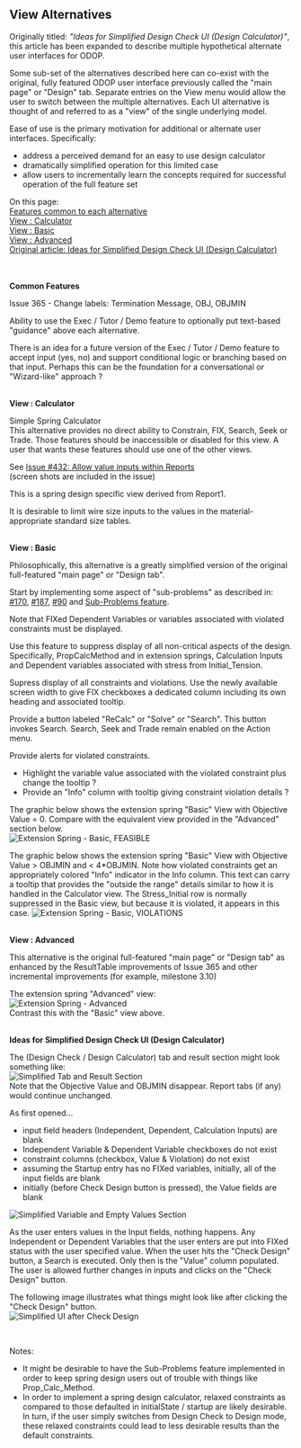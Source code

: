 ## View Alternatives

Originally titled: _"Ideas for Simplified Design Check UI (Design Calculator)"_, 
this article has been expanded to describe multiple hypothetical alternate user interfaces for ODOP. 

Some sub-set of the alternatives described here can co-exist with the original, fully featured ODOP user interface
previously called the "main page" or "Design" tab. 
Separate entries on the View menu would allow the user to switch between the multiple alternatives. 
Each UI alternative is thought of and referred to as a "view" of the single underlying model. 

Ease of use is the primary motivation for additional or alternate user interfaces.
Specifically: 
*  address a perceived demand for an easy to use design calculator
*  dramatically simplified operation for this limited case 
*  allow users to incrementally learn the concepts required for successful operation of the full feature set

On this page:  
[Features common to each alternative](SimplifiedUI.html#commonFeatures)  
[View : Calculator](SimplifiedUI.html#simpleCalc)  
[View : Basic](SimplifiedUI.html#basicUI)  
[View : Advanced](SimplifiedUI.html#advancedUI)  
[Original article: Ideas for Simplified Design Check UI (Design Calculator)](SimplifiedUI.html#originalArticle)  
&nbsp;


<a id="commonFeatures"></a>
&nbsp;  
**Common Features**

Issue 365 - Change labels: Termination Message, OBJ, OBJMIN  

Ability to use the Exec / Tutor / Demo feature to optionally put text-based "guidance" above each alternative.

There is an idea for a future version of the Exec / Tutor / Demo feature to accept input (yes, no) and 
support conditional logic or branching based on that input. 
Perhaps this can be the foundation for a conversational or "Wizard-like" approach ?  


<a id="simpleCalc"></a>
&nbsp;  
**View : Calculator**  

Simple Spring Calculator  
This alternative provides no direct ability to Constrain, FIX, Search, Seek or Trade. 
Those features should be inaccessible or disabled for this view. 
A user that wants these features should use one of the other views. 

See [Issue #432: Allow value inputs within Reports](https://github.com/thegrumpys/odop/issues/432)  
(screen shots are included in the issue)  

This is a spring design specific view derived from Report1.

It is desirable to limit wire size inputs to the values in the material-appropriate standard size tables.  

<a id="basicUI"></a>
&nbsp;  
**View : Basic**

Philosophically, this alternative is a greatly simplified version of the original full-featured "main page" or "Design tab".  

Start by implementing some aspect of "sub-problems" as described in:   
[#170](https://github.com/thegrumpys/odop/issues/170), 
[#187](https://github.com/thegrumpys/odop/issues/187),
[#90](https://github.com/thegrumpys/odop/issues/90) and 
[Sub-Problems feature](https://thegrumpys.github.io/odop/design/SubProblems).  

Note that FIXed Dependent Variables or variables associated with violated constraints must be displayed.

Use this feature to suppress display of all non-critical aspects of the design.
Specifically, PropCalcMethod and 
in extension springs, Calculation Inputs and Dependent variables associated with stress from Initial_Tension.

Supress display of all constraints and violations. 
Use the newly available screen width to give FIX checkboxes a dedicated column 
including its own heading and associated tooltip.

Provide a button labeled "ReCalc" or "Solve" or "Search". 
This button invokes Search.
Search, Seek and Trade remain enabled on the Action menu.

Provide alerts for violated constraints. 
 - Highlight the variable value associated with the violated constraint plus change the tooltip ?
 - Provide an "Info" column with tooltip giving constraint violation details ?

The graphic below shows the extension spring "Basic" View with Objective Value = 0.
Compare with the equivalent view provided in the "Advanced" section below.  
![Extension Spring - Basic, FEASIBLE](./png/Basic4.png "Extension Spring - Basic, FEASIBLE")   

The graphic below shows the extension spring "Basic" View with Objective Value > OBJMIN and < 4*OBJMIN. 
Note how violated constraints get an appropriately colored "Info" indicator in the Info column. 
This text can carry a tooltip that provides the "outside the range" details 
similar to how it is handled in the Calculator view.
The Stress_Initial row is normally suppressed in the Basic view, 
but because it is violated, it appears in this case.
![Extension Spring - Basic, VIOLATIONS](./png/Basic5.png "Extension Spring - Basic, VIOLATIONS")   


<a id="advancedUI"></a>
&nbsp;  
**View : Advanced**

This alternative is the original full-featured "main page" or "Design tab" as enhanced by 
the ResultTable improvements of Issue 365 and
other incremental improvements (for example, milestone 3.10)

The extension spring "Advanced" view:  
![Extension Spring - Advanced](./png/Exten1234.png "Extension Spring - Advanced")  
Contrast this with the "Basic" view above.

<a id="originalArticle"></a>
&nbsp;  
**Ideas for Simplified Design Check UI (Design Calculator)**

The (Design Check / Design Calculator) tab and result section might look something like:   
![Simplified Tab and Result Section](./png/CheckTab_ResultSection.png "[Simplified Tab and Result Section")   
Note that the Objective Value and OBJMIN disappear.
Report tabs (if any) would continue unchanged.   

As first opened...
*  input field headers (Independent, Dependent, Calculation Inputs) are blank
*  Independent Variable & Dependent Variable checkboxes do not exist
*  constraint columns (checkbox, Value & Violation) do not exist
*  assuming the Startup entry has no FIXed variables, initially, all of the input fields are blank
*  initially (before Check Design button is pressed), the Value fields are blank   

![Simplified Variable and Empty Values Section](./png/Variable_ValuesSection.png "Simplified Variable and Empty Values Section")   

As the user enters values in the Input fields, nothing happens.
Any Independent or Dependent Variables that the user enters are put into FIXed status with the user specified value.
When the user hits the "Check Design" button, a Search is executed.
Only then is the "Value" column populated.
The user is allowed further changes in inputs and clicks on the "Check Design" button.   

The following image illustrates what things might look like after clicking the "Check Design" button.   
![Simplified UI after Check Design](./png/AfterCheckDesign.png "[Simplified UI after Check Design")   

&nbsp;

Notes:  
* It might be desirable to have the Sub-Problems feature implemented
in order to keep spring design users out of trouble with things like Prop\_Calc_Method.
* In order to implement a spring design calculator, relaxed constraints as compared to those
defaulted in initialState / startup are likely desirable.
In turn, if the user simply switches from Design Check to Design mode, 
these relaxed constraints could lead to less desirable results than the default constraints.

